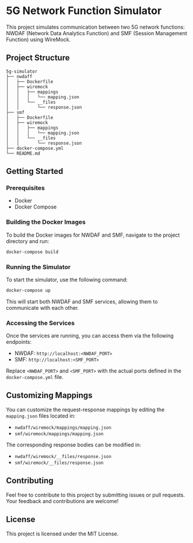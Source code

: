 # 5G Network Function Simulator

This project simulates communication between two 5G network functions: NWDAF (Network Data Analytics Function) and SMF (Session Management Function) using WireMock.

## Project Structure

```
5g-simulator
├── nwdaff
│   ├── Dockerfile
│   ├── wiremock
│   │   ├── mappings
│   │   │   └── mapping.json
│   │   └── __files
│   │       └── response.json
├── smf
│   ├── Dockerfile
│   ├── wiremock
│   │   ├── mappings
│   │   │   └── mapping.json
│   │   └── __files
│   │       └── response.json
├── docker-compose.yml
└── README.md
```

## Getting Started

### Prerequisites

- Docker
- Docker Compose

### Building the Docker Images

To build the Docker images for NWDAF and SMF, navigate to the project directory and run:

```bash
docker-compose build
```

### Running the Simulator

To start the simulator, use the following command:

```bash
docker-compose up
```

This will start both NWDAF and SMF services, allowing them to communicate with each other.

### Accessing the Services

Once the services are running, you can access them via the following endpoints:

- NWDAF: `http://localhost:<NWDAF_PORT>`
- SMF: `http://localhost:<SMF_PORT>`

Replace `<NWDAF_PORT>` and `<SMF_PORT>` with the actual ports defined in the `docker-compose.yml` file.

## Customizing Mappings

You can customize the request-response mappings by editing the `mapping.json` files located in:

- `nwdaff/wiremock/mappings/mapping.json`
- `smf/wiremock/mappings/mapping.json`

The corresponding response bodies can be modified in:

- `nwdaff/wiremock/__files/response.json`
- `smf/wiremock/__files/response.json`

## Contributing

Feel free to contribute to this project by submitting issues or pull requests. Your feedback and contributions are welcome!

## License

This project is licensed under the MIT License.